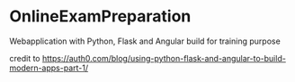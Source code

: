 # OnlineExamPreparation
Webapplication with Python, Flask and Angular build for training purpose

credit to https://auth0.com/blog/using-python-flask-and-angular-to-build-modern-apps-part-1/